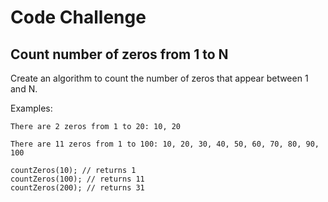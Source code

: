 <h1>Code Challenge</h1>
<h2>Count number of zeros from 1 to N</h2>

Create an algorithm to count the number of zeros that appear between 1 and N.

Examples:
```
There are 2 zeros from 1 to 20: 10, 20

There are 11 zeros from 1 to 100: 10, 20, 30, 40, 50, 60, 70, 80, 90, 100
```
```
countZeros(10); // returns 1
countZeros(100); // returns 11
countZeros(200); // returns 31
```